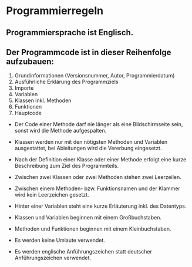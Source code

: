# Programmierregeln

## Programmiersprache ist Englisch.

## Der Programmcode ist in dieser Reihenfolge aufzubauen:
1)	Grundinformationen (Versionsnummer, Autor, Programmierdatum)
2)	Ausführliche Erklärung des Programmziels
3)	Importe
4)	Variablen
5)	Klassen inkl. Methoden
6)	Funktionen
7)	Hauptcode

- Der Code einer Methode darf nie länger als eine Bildschirmseite sein, sonst wird die Methode aufgespalten.

- Klassen werden nur mit den nötigsten Methoden und Variablen ausgestattet, bei Ableitungen wird die Vererbung eingesetzt.

- Nach der Definition einer Klasse oder einer Methode erfolgt eine kurze Beschreibung zum Ziel des Programmteils.

- Zwischen zwei Klassen oder zwei Methoden stehen zwei Leerzeilen.

- Zwischen einem Methoden- bzw. Funktionsnamen und der Klammer wird kein Leerzeichen gesetzt.

- Hinter einer Variablen steht eine kurze Erläuterung inkl. des Datentyps.

- Klassen und Variablen beginnen mit einem Großbuchstaben.

- Methoden und Funktionen beginnen mit einem Kleinbuchstaben.

- Es werden keine Umlaute verwendet.

- Es werden englische Anführungszeichen statt deutscher Anführungszeichen verwendet.
